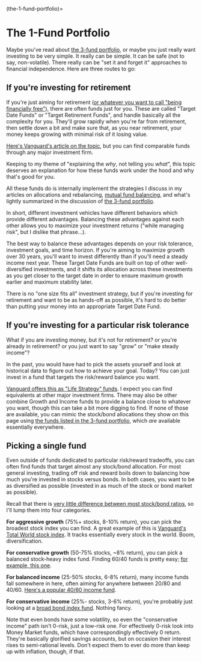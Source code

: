 (the-1-fund-portfolio)=
# The 1-Fund Portfolio

Maybe you've read about [the 3-fund portfolio](the-3-fund-portfolio), or maybe you just really want investing to be very simple. It really can be simple. It can be safe (not to say, non-volatile). There really can be "set it and forget it" approaches to financial independence. Here are three routes to go:

## If you're investing for retirement

If you're just aiming for retirement ([or whatever you want to call "being financially free"](retirement-investing)), there are often funds just for you. These are called "Target Date Funds" or "Target Retirement Funds", and handle basically all the complexity for you. They'll grow rapidly when you're far from retirement, then settle down a bit and make sure that, as you near retirement, your money keeps growing with minimal risk of it losing value.

[Here's Vanguard's article on the topic](https://investor.vanguard.com/mutual-funds/target-retirement/#/), but you can find comparable funds through any major investment firm.

Keeping to my theme of "explaining the _why_, not telling you _what_", this topic deserves an explanation for how these funds work under the hood and why that's good for you.

All these funds do is internally implement the strategies I discuss in my articles on allocations and rebalancing, [mutual fund balancing](what-are-stocks-and-bonds), and what's lightly summarized in the discussion of [the 3-fund portfolio](the-3-fund-portfolio).

[//]: # (TODO: [M] Link to relevant article)

In short, different investment vehicles have different behaviors which provide different advantages. Balancing these advantages against each other allows you to maximize your investment returns ("while managing risk", but I dislike that phrase...).

The best way to balance these advantages depends on your risk tolerance, investment goals, and time horizon. If you're aiming to maximize growth over 30 years, you'll want to invest differently than if you'll need a steady income next year. These Target Date Funds are built on top of other well-diversified investments, and it shifts its allocation across these investments as you get closer to the target date in order to ensure maximum growth earlier and maximum stability later.

There is no "one size fits all" investment strategy, but if you're investing for retirement and want to be as hands-off as possible, it's hard to do better than putting your money into an appropriate Target Date Fund.

## If you're investing for a particular risk tolerance

What if you are investing money, but it's not for retirement? or you're already in retirement? or you just want to say "grow" or "make steady income"?

In the past, you would have had to pick the assets yourself and look at historical data to figure out how to achieve your goal. Today? You can just invest in a fund that targets the risk/reward balance you want.

[Vanguard offers this as "Life Strategy" funds](https://investor.vanguard.com/mutual-funds/lifestrategy/#/). I expect you can find equivalents at other major investment firms. There may also be other combine Growth and Income funds to provide a balance close to whatever you want, though this can take a bit more digging to find. If none of those are available, you can mimic the stock/bond allocations they show on this page using [the funds listed in the 3-fund portfolio](the-3-fund-portfolio), which _are_ available essentially everywhere.

## Picking a single fund

Even outside of funds dedicated to particular risk/reward tradeoffs, you can often find funds that target almost any stock/bond allocation. For most general investing, trading off risk and reward boils down to balancing how much you're invested in stocks versus bonds. In both cases, you want to be as diversified as possible (invested in as much of the stock or bond market as possible).

Recall that there is [very little difference between most stock/bond ratios](https://investor.vanguard.com/investing/how-to-invest/model-portfolio-allocation), so I'll lump them into four categories.

**For aggressive growth** (75%+ stocks, 8-10% return), you can pick the broadest stock index you can find. A great example of this is [Vanguard's Total World stock index](https://investor.vanguard.com/mutual-funds/profile/VTWSX). It tracks essentially every stock in the world. Boom, diversification.

**For conservative growth** (50-75% stocks, ~8% return), you can pick a balanced stock-heavy index fund. Finding 60/40 funds is pretty easy; [for example, this one](https://investor.vanguard.com/mutual-funds/profile/portfolio/vbiax).

**For balanced income** (25-50% stocks, 6-8% return), many income funds fall somewhere in here, often aiming for anywhere between 20/80 and 40/60. [Here's a popular 40/60 income fund](https://investor.vanguard.com/mutual-funds/profile/portfolio/vwinx).

**For conservative income** (25%- stocks, 3-6% return), you're probably just looking at a [broad bond index fund](https://investor.vanguard.com/mutual-funds/profile/portfolio/vbtlx). Nothing fancy.

Note that even bonds have some volatility, so even the "conservative income" path isn't 0-risk, just a low-risk one. For effectively 0-risk look into Money Market funds, which have correspondingly effectively 0 return. They're basically glorified savings accounts, but on occasion their interest rises to semi-rational levels. Don't expect them to ever do more than keep up with inflation, though, if that.
